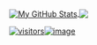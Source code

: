 <a href="https://github.com/ak-git1/ak-git1">
  <img align="center" src="https://github-readme-stats.vercel.app/api?username=ak-git1&show_icons=true&line_height=40&count_private=true&title_color=000000&text_color=000000&icon_color=ffff00&bg_color=FFFFFF" alt="My GitHub Stats" />
</a>
<a href="https://github.com/ak-git1/ak-git1">
  <img align="center" src="https://github-readme-stats.vercel.app/api/top-langs/?username=ak-git1&html&title_color=000000&text_color=000000&icon_color=2bbc8a&bg_color=#FFFFFF" />
</>
  
![visitors](https://visitor-badge.glitch.me/badge?page_id=ak-git1.visitor-badge.issue.1)![image](https://user-images.githubusercontent.com/13476395/161269661-514e7001-bfb8-493f-8db2-a19c41cc6e9b.png)

